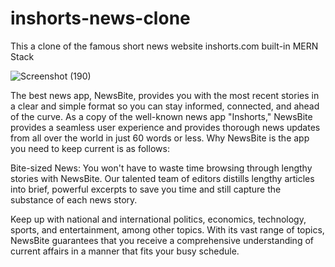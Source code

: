 # inshorts-news-clone
This a clone of the famous short news website inshorts.com built-in MERN Stack



![Screenshot (190)](https://github.com/Ricky63rsd2002/inshorts-news-clone/assets/110671339/f2eeba3c-125d-4efd-b43d-77f5cd495f69)


The best news app, NewsBite, provides you with the most recent stories in a clear and simple format so you can stay informed, 
connected, and ahead of the curve. As a copy of the well-known news app "Inshorts," NewsBite provides a seamless user experience and provides 
thorough news updates from all over the world in just 60 words or less. Why NewsBite is the app you need to keep current is as follows:

Bite-sized News: You won't have to waste time browsing through lengthy stories with NewsBite. Our talented team of editors distills lengthy articles into brief,
powerful excerpts to save you time and still capture the substance of each news story.


Keep up with national and international politics, economics, technology, sports, and entertainment, among other topics.
With its vast range of topics, NewsBite guarantees that you receive a comprehensive understanding of current affairs in a manner that fits your busy schedule.
